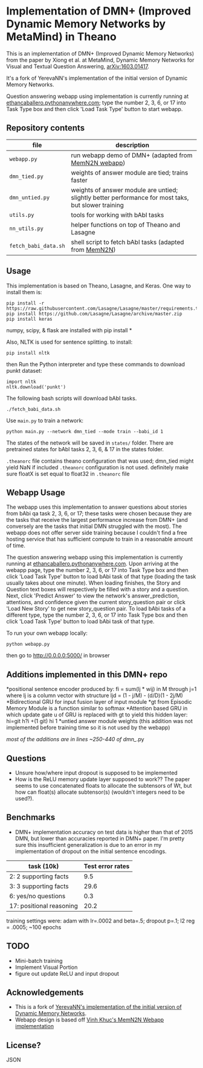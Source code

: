 # Implementation of DMN+ (Improved Dynamic Memory Networks by MetaMind) in Theano
This is an implementation of DMN+ (Improved Dynamic Memory Networks) from the paper by Xiong et al. at MetaMind, Dynamic Memory Networks for Visual and Textual Question Answering, [arXiv:1603.01417](http://arxiv.org/abs/1603.01417).

It's a fork of YerevaNN's implementation of the initial version of Dynamic Memory Networks.

Question answering webapp using implementation is currently running at [ethancaballero.pythonanywhere.com](http://ethancaballero.pythonanywhere.com/); type the number 2, 3, 6, or 17 into Task Type box and then click 'Load Task Type' button to start webapp.

## Repository contents

| file | description |
| --- | --- |
| `webapp.py` | run webapp demo of DMN+ (adapted from [MemN2N webapp](https://github.com/vinhkhuc/MemN2N-babi-python)) |
| `dmn_tied.py` | weights of answer module are tied; trains faster |
| `dmn_untied.py` | weights of answer module are untied; slightly better performance for most taks, but slower training |
| `utils.py` | tools for working with bAbI tasks |
| `nn_utils.py` | helper functions on top of Theano and Lasagne |
| `fetch_babi_data.sh` | shell script to fetch bAbI tasks (adapted from [MemN2N](https://github.com/npow/MemN2N)) |

## Usage

This implementation is based on Theano, Lasagne, and Keras. One way to install them is:

    pip install -r https://raw.githubusercontent.com/Lasagne/Lasagne/master/requirements.txt
    pip install https://github.com/Lasagne/Lasagne/archive/master.zip
    pip install keras
    
numpy, scipy, & flask are installed with pip install *
    
Also, NLTK is used for sentence splitting. to install:

    pip install nltk
    
then Run the Python interpreter and type these commands to download punkt dataset:

    import nltk
    nltk.download('punkt')

The following bash scripts will download bAbI tasks.

    ./fetch_babi_data.sh

Use `main.py` to train a network:

    python main.py --network dmn_tied --mode train --babi_id 1

The states of the network will be saved in `states/` folder. 
There are pretrained states for bAbI tasks 2, 3, 6, & 17 in the states folder.

`.theanorc` file contains theano configuration that was used; dmn_tied might yield NaN if included `.theanorc` configuration is not used.
definitely make sure floatX is set equal to float32 in `.theanorc` file

## Webapp Usage
The webapp uses this implementation to answer questions about stories from bAbi qa task 2, 3, 6, or 17; these tasks were chosen because they are the tasks that receive the largest performance increase from DMN+ (and conversely are the tasks that initial DMN struggled with the most). The webapp does not offer server side training because I couldn't find a free hosting service that has sufficient compute to train in a reasonable amount of time.

The question answering webapp using this implementation is currently running at [ethancaballero.pythonanywhere.com](http://ethancaballero.pythonanywhere.com/). Upon arriving at the webapp page, type the number 2, 3, 6, or 17 into Task Type box and then click 'Load Task Type' button to load bAbi task of that type (loading the task usually takes about one minute). When loading finishes, the Story and Question text boxes will respectively be filled with a story and a question. Next, click 'Predict Answer' to view the network's answer_prediction, attentions, and confidence given the current story_question pair or click 'Load New Story' to get new story_question pair.  To load bAbi tasks of a different type, type the number 2, 3, 6, or 17 into Task Type box and then click 'Load Task Type' button to load bAbi task of that type.

To run your own webapp locally:

    python webapp.py

then go to http://0.0.0.0:5000/ in browser 

## Additions implemented in this DMN+ repo
*positional sentence encoder produced by: fi = sum(lj * wij) in M through j=1
where lj is a column vector with structure ljd = (1 - j/M) - (d/D)(1 - 2j/M)
*Bidirectional GRU for input fusion layer of input module
*gt from Episodic Memory Module is a function similar to softmax
*Attention based GRU in which update gate u of GRU is replaced with gt to yield this hidden layer: hi=git  h?i +(1 git) hi 1
*untied answer module weights (this addition was not implemented before training time so it is not used by the webapp)

*most of the additions are in lines ~250-440 of dmn_*.py

## Questions
* Unsure how/where input dropout is supposed to be implemented
* How is the ReLU memory update layer supposed to work?? The paper seems to use concatenated floats to allocate the subtensors of Wt, but how can float(s) allocate subtensor(s) (wouldn't integers need to be used?).

## Benchmarks
* DMN+ implementation accuracy on test data is higher than that of 2015 DMN, but lower than accuracies reported in DMN+ paper. I'm pretty sure this insufficient generalization is due to an error in my implementation of dropout on the initial sentence encodings.

| task (10k) | Test error rates |
| --- | --- |
| 2: 2 supporting facts | 9.5 |
| 3: 3 supporting facts | 29.6 |
| 6: yes/no questions | 0.3 |
| 17: positional reasoning | 20.2 |

training settings were: adam with lr=.0002 and beta=.5; dropout p=.1; l2 reg = .0005; ~100 epochs

## TODO
* Mini-batch training
* Implement Visual Portion 
* figure out update ReLU and input dropout

## Acknowledgements
* This is a fork of [YerevaNN's implementation of the initial version of Dynamic Memory Networks](https://github.com/YerevaNN/Dynamic-memory-networks-in-Theano).
* Webapp design is based off [Vinh Khuc's MemN2N Webapp implementation](https://github.com/vinhkhuc/MemN2N-babi-python)

## License?
JSON
